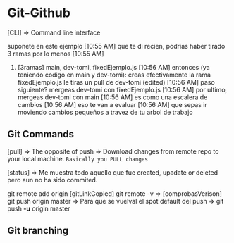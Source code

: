 # Git-Github 

[CLI] => Command line interface

suponete en este ejemplo
[10:55 AM]
que te di recien, podrias haber tirado 3 ramas por lo menos
[10:55 AM]
1) [3ramas] main, dev-tomi, fixedEjemplo.js
[10:56 AM]
entonces (ya teniendo codigo en main y dev-tomi): creas efectivamente la rama fixedEjemplo.js le tiras un pull de dev-tomi (edited)
[10:56 AM]
paso siguiente? mergeas dev-tomi con fixedEjemplo.js
[10:56 AM]
por ultimo, mergeas dev-tomi con main
[10:56 AM]
es como una escalera de cambios
[10:56 AM]
eso te van a evaluar
[10:56 AM]
que sepas ir moviendo cambios pequeños a travez de tu arbol de trabajo

## Git Commands

[pull] => The opposite of push => Download changes from remote repo to your local machine.
`Basically you PULL changes` 

[status] => Me muestra todo aquello que fue created, upadate or deleted pero aun no ha sido commited.

 git remote add origin [gitLinkCopied]
 git remote -v => [comprobasVerison] 
 git push origin master => Para que se vuelval el spot default del push => git push **-u** origin master


## Git branching